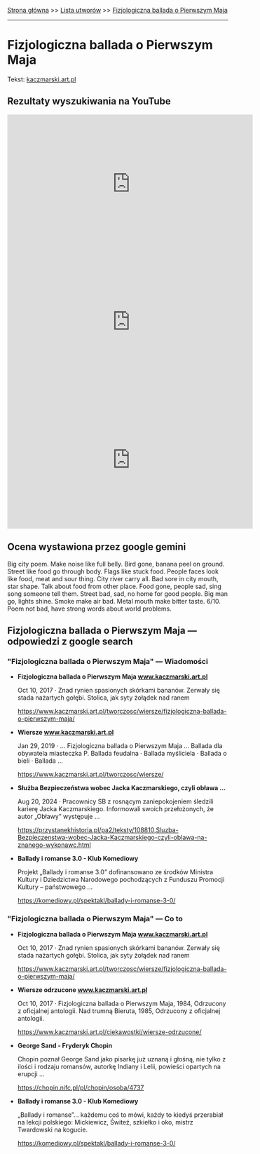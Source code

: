 [Strona główna](../index.md) >> [Lista utworów](../list.md) >> [Fizjologiczna ballada o Pierwszym Maja](158.md)

---

# Fizjologiczna ballada o Pierwszym Maja

Tekst: [kaczmarski.art.pl](https://www.kaczmarski.art.pl/tworczosc/wiersze/fizjologiczna-ballada-o-pierwszym-maja/)

## Rezultaty wyszukiwania na YouTube

<iframe width="560" height="315" src="https://www.youtube.com/embed/XHZSp9VUw4A?si=IdontcarewhotheIRSsendsImnotpayingtaxes" title="YouTube video player" frameborder="0" allow="accelerometer; autoplay; clipboard-write; encrypted-media; gyroscope; picture-in-picture; web-share" referrerpolicy="strict-origin-when-cross-origin" allowfullscreen></iframe>

<iframe width="560" height="315" src="https://www.youtube.com/embed/VILElHYr0-w?si=IdontcarewhotheIRSsendsImnotpayingtaxes" title="YouTube video player" frameborder="0" allow="accelerometer; autoplay; clipboard-write; encrypted-media; gyroscope; picture-in-picture; web-share" referrerpolicy="strict-origin-when-cross-origin" allowfullscreen></iframe>

<iframe width="560" height="315" src="https://www.youtube.com/embed/x6Xzl1P4Xsc?si=IdontcarewhotheIRSsendsImnotpayingtaxes" title="YouTube video player" frameborder="0" allow="accelerometer; autoplay; clipboard-write; encrypted-media; gyroscope; picture-in-picture; web-share" referrerpolicy="strict-origin-when-cross-origin" allowfullscreen></iframe>

## Ocena wystawiona przez google gemini

Big city poem. Make noise like full belly. Bird gone, banana peel on ground. Street like food go through body. Flags like stuck food. People faces look like food, meat and sour thing. City river carry all. Bad sore in city mouth, star shape. Talk about food from other place. Food gone, people sad, sing song someone tell them. Street bad, sad, no home for good people. Big man go, lights shine. Smoke make air bad. Metal mouth make bitter taste. 6/10. Poem not bad, have strong words about world problems.


## Fizjologiczna ballada o Pierwszym Maja — odpowiedzi z google search

### "Fizjologiczna ballada o Pierwszym Maja" — Wiadomości

- **Fizjologiczna ballada o Pierwszym Maja www.kaczmarski.art.pl**

    Oct 10, 2017  ·  Znad rynien spasionych skórkami bananów. Zerwały się stada nażartych gołębi. Stolica, jak syty żołądek nad ranem 

   <https://www.kaczmarski.art.pl/tworczosc/wiersze/fizjologiczna-ballada-o-pierwszym-maja/>
- **Wiersze www.kaczmarski.art.pl**

    Jan 29, 2019  ·  ... Fizjologiczna ballada o Pierwszym Maja ... Ballada dla obywatela miasteczka P. Ballada feudalna · Ballada myśliciela · Ballada o bieli · Ballada ... 

   <https://www.kaczmarski.art.pl/tworczosc/wiersze/>
- **Służba Bezpieczeństwa wobec Jacka Kaczmarskiego, czyli obława ...**

    Aug 20, 2024  ·  Pracownicy SB z rosnącym zaniepokojeniem śledzili karierę Jacka Kaczmarskiego. Informowali swoich przełożonych, że autor „Obławy” występuje ... 

   <https://przystanekhistoria.pl/pa2/teksty/108810,Sluzba-Bezpieczenstwa-wobec-Jacka-Kaczmarskiego-czyli-oblawa-na-znanego-wykonawc.html>
- **Ballady i romanse 3.0 - Klub Komediowy**

    Projekt „Ballady i romanse 3.0” dofinansowano ze środków Ministra Kultury i Dziedzictwa Narodowego pochodzących z Funduszu Promocji Kultury – państwowego ... 

   <https://komediowy.pl/spektakl/ballady-i-romanse-3-0/>

### "Fizjologiczna ballada o Pierwszym Maja" — Co to

- **Fizjologiczna ballada o Pierwszym Maja www.kaczmarski.art.pl**

    Oct 10, 2017  ·  Znad rynien spasionych skórkami bananów. Zerwały się stada nażartych gołębi. Stolica, jak syty żołądek nad ranem 

   <https://www.kaczmarski.art.pl/tworczosc/wiersze/fizjologiczna-ballada-o-pierwszym-maja/>
- **Wiersze odrzucone www.kaczmarski.art.pl**

    Oct 10, 2017  ·  Fizjologiczna ballada o Pierwszym Maja, 1984, Odrzucony z oficjalnej antologii. Nad trumną Bieruta, 1985, Odrzucony z oficjalnej antologii. 

   <https://www.kaczmarski.art.pl/ciekawostki/wiersze-odrzucone/>
- **George Sand - Fryderyk Chopin**

    Chopin poznał George Sand jako pisarkę już uznaną i głośną, nie tylko z ilości i rodzaju romansów, autorkę Indiany i Lelii, powieści opartych na erupcji ... 

   <https://chopin.nifc.pl/pl/chopin/osoba/4737>
- **Ballady i romanse 3.0 - Klub Komediowy**

    „Ballady i romanse”… każdemu coś to mówi, każdy to kiedyś przerabiał na lekcji polskiego: Mickiewicz, Świteź, szkiełko i oko, mistrz Twardowski na kogucie. 

   <https://komediowy.pl/spektakl/ballady-i-romanse-3-0/>

